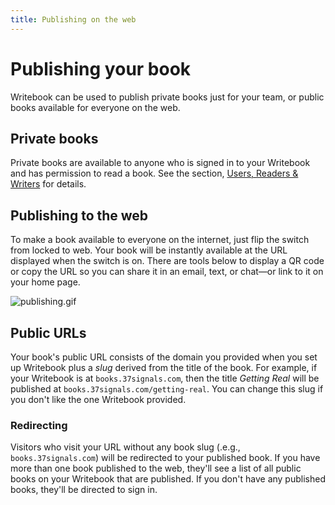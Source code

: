 ```yaml
---
title: Publishing on the web
---
```

# Publishing your book

Writebook can be used to publish private books just for your team, or public books available for everyone on the web.

## Private books
Private books are available to anyone who is signed in to your Writebook and has permission to read a book. See the section, [Users, Readers & Writers](/2/the-writebook-manual/29/users-readers-writers) for details.

## Publishing to the web
To make a book available to everyone on the internet, just flip the switch from locked to web. Your book will be instantly available at the URL displayed when the switch is on. There are tools below to display a QR code or copy the URL so you can share it in an email, text, or chat—or link to it on your home page.

 ![publishing.gif](/u/publishing-vP0uNP.gif)

## Public URLs
Your book's public URL consists of the domain you provided when you set up Writebook plus a _slug_ derived from the title of the book. For example, if your Writebook is at `books.37signals.com`, then the title _Getting Real_ will be published at `books.37signals.com/getting-real`. You can change this slug if you don't like the one Writebook provided.

### Redirecting
Visitors who visit your URL without any book slug (.e.g., `books.37signals.com`) will be redirected to your published book. If you have more than one book published to the web, they'll see a list of all public books on your Writebook that are published. If you don't have any published books, they'll be directed to sign in.
